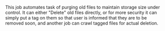 This job automates task of purging old files to maintain storage size under control. It can either "Delete" old files directly, or
for more security it can simply put a tag on them so that user is informed that they are to be removed soon, and another job can crawl
tagged files for actual deletion.